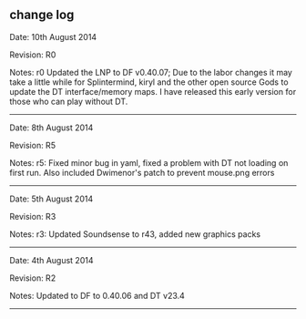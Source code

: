 change log
------------------
Date: 10th August 2014

Revision: R0

Notes: r0  Updated the LNP to DF v0.40.07; Due to the labor changes it may take a little while for Splintermind, kiryl and the other open source Gods to update the DT interface/memory maps. I have released this early version for those who can play without DT. 


------------------



Date: 8th August 2014

Revision: R5

Notes: r5: Fixed minor bug in yaml, fixed a problem with DT not loading on first run. Also included Dwimenor's patch to prevent mouse.png errors


------------------



Date: 5th August 2014

Revision: R3

Notes: r3: Updated Soundsense to r43, added new graphics packs


------------------

Date: 4th August 2014

Revision: R2

Notes: Updated to DF to 0.40.06 and DT v23.4

------------------
